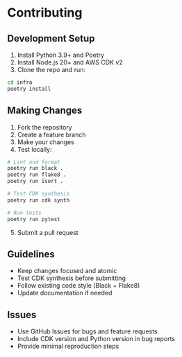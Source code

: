 # Contributing

## Development Setup

1. Install Python 3.9+ and Poetry
2. Install Node.js 20+ and AWS CDK v2
3. Clone the repo and run:

```bash
cd infra
poetry install
```

## Making Changes

1. Fork the repository
2. Create a feature branch
3. Make your changes
4. Test locally:

```bash
# Lint and format
poetry run black .
poetry run flake8 .
poetry run isort .

# Test CDK synthesis
poetry run cdk synth

# Run tests
poetry run pytest
```

5. Submit a pull request

## Guidelines

- Keep changes focused and atomic
- Test CDK synthesis before submitting
- Follow existing code style (Black + Flake8)
- Update documentation if needed

## Issues

- Use GitHub Issues for bugs and feature requests
- Include CDK version and Python version in bug reports
- Provide minimal reproduction steps